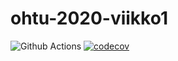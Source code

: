 # ohtu-2020-viikko1

![Github Actions](https://github.com/pontushed/ohtu-2020-viikko1/workflows/Java%20CI%20with%20Gradle/badge.svg)
[![codecov](https://codecov.io/gh/pontushed/ohtu-2020-viikko1/branch/main/graph/badge.svg?token=RNDOMOUZU5)](undefined)
